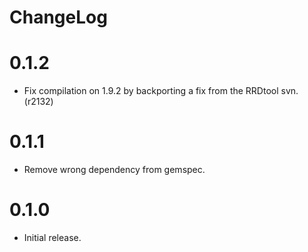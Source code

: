ChangeLog
=========

# 0.1.2
* Fix compilation on 1.9.2 by backporting a fix from the RRDtool svn. (r2132)

# 0.1.1
* Remove wrong dependency from gemspec.

# 0.1.0
* Initial release.
